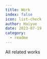 ```yaml
---
title: Work
index: false
icon: list-check
author: Haiyue
date: 2023-07-19
category:
  - readme
---
```

All related works